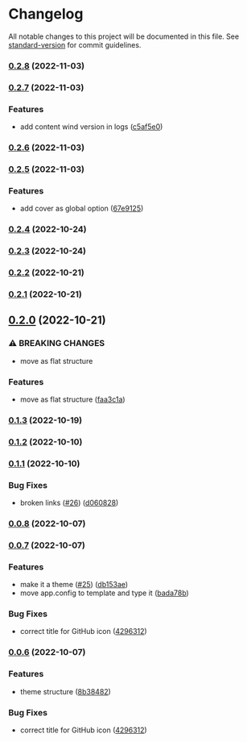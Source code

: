 # Changelog

All notable changes to this project will be documented in this file. See [standard-version](https://github.com/conventional-changelog/standard-version) for commit guidelines.

### [0.2.8](https://github.com/Atinux/content-wind/compare/v0.2.7...v0.2.8) (2022-11-03)

### [0.2.7](https://github.com/Atinux/content-wind/compare/v0.2.6...v0.2.7) (2022-11-03)


### Features

* add content wind version in logs ([c5af5e0](https://github.com/Atinux/content-wind/commit/c5af5e0f71d502f9c36d3c8979d59794bfe54f0f))

### [0.2.6](https://github.com/Atinux/content-wind/compare/v0.2.5...v0.2.6) (2022-11-03)

### [0.2.5](https://github.com/Atinux/content-wind/compare/v0.2.4...v0.2.5) (2022-11-03)


### Features

* add cover as global option ([67e9125](https://github.com/Atinux/content-wind/commit/67e91252ac017006089fab6173550deab95c6c79))

### [0.2.4](https://github.com/Atinux/content-wind/compare/v0.2.3...v0.2.4) (2022-10-24)

### [0.2.3](https://github.com/Atinux/content-wind/compare/v0.2.2...v0.2.3) (2022-10-24)

### [0.2.2](https://github.com/Atinux/content-wind/compare/v0.2.1...v0.2.2) (2022-10-21)

### [0.2.1](https://github.com/Atinux/content-wind/compare/v0.2.0...v0.2.1) (2022-10-21)

## [0.2.0](https://github.com/Atinux/content-wind/compare/v0.1.3...v0.2.0) (2022-10-21)


### ⚠ BREAKING CHANGES

* move as flat structure

### Features

* move as flat structure ([faa3c1a](https://github.com/Atinux/content-wind/commit/faa3c1a9d48dbd280fdd02cd34f559dad52bb72b))

### [0.1.3](https://github.com/Atinux/content-wind/compare/v0.1.2...v0.1.3) (2022-10-19)

### [0.1.2](https://github.com/Atinux/content-wind/compare/v0.1.1...v0.1.2) (2022-10-10)

### [0.1.1](https://github.com/Atinux/content-wind/compare/v0.1.0...v0.1.1) (2022-10-10)


### Bug Fixes

* broken links ([#26](https://github.com/Atinux/content-wind/issues/26)) ([d060828](https://github.com/Atinux/content-wind/commit/d060828f15daded2c796b6f32622ad9d8afceae4))

### [0.0.8](https://github.com/Atinux/content-wind/compare/v0.0.7...v0.0.8) (2022-10-07)

### [0.0.7](https://github.com/Atinux/content-wind/compare/v0.0.5...v0.0.7) (2022-10-07)


### Features

* make it a theme ([#25](https://github.com/Atinux/content-wind/issues/25)) ([db153ae](https://github.com/Atinux/content-wind/commit/db153ae75c1ba47b83571793e728cc9b462e6415))
* move app.config to template and type it ([bada78b](https://github.com/Atinux/content-wind/commit/bada78b422199fbc3b8a0ee5a7b6baafa6a865ae))


### Bug Fixes

* correct title for GitHub icon ([4296312](https://github.com/Atinux/content-wind/commit/4296312b4b59dade7c9fdfbe23e083733a138886))

### [0.0.6](https://github.com/Atinux/content-wind/compare/v0.0.5...v0.0.6) (2022-10-07)


### Features

* theme structure ([8b38482](https://github.com/Atinux/content-wind/commit/8b38482a1ef36c5daf35a4d6151a61398b9ca6db))


### Bug Fixes

* correct title for GitHub icon ([4296312](https://github.com/Atinux/content-wind/commit/4296312b4b59dade7c9fdfbe23e083733a138886))
